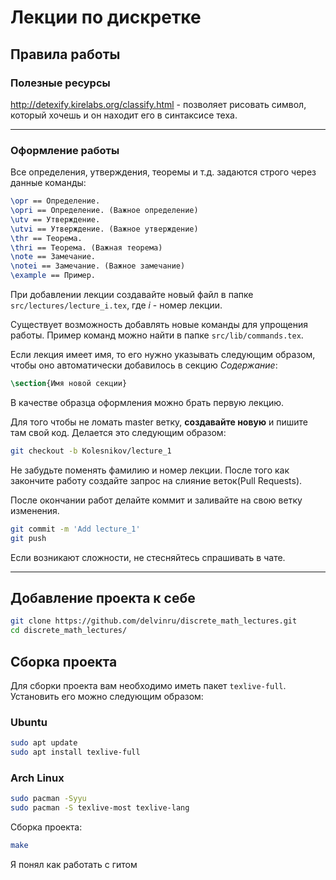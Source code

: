 # Лекции по дискретке

## Правила работы

### Полезные ресурсы
http://detexify.kirelabs.org/classify.html - позволяет рисовать символ, который хочешь и он находит его в синтаксисе теха.

---

### Оформление работы

Все определения, утверждения, теоремы и т.д. задаются строго через данные команды:
```latex
\opr == Определение.
\opri == Определение. (Важное определение)
\utv == Утверждение.
\utvi == Утверждение. (Важное утверждение)
\thr == Теорема.
\thri == Теорема. (Важная теорема)
\note == Замечание.
\notei == Замечание. (Важное замечание)
\example == Пример.
```

При добавлении лекции создавайте новый файл в папке `src/lectures/lecture_i.tex`, где $i$ - номер лекции.

Существует возможность добавлять новые команды для упрощения работы. Пример команд можно найти в папке `src/lib/commands.tex`.

Если лекция имеет имя, то его нужно указывать следующим образом, чтобы оно автоматически добавилось в секцию *Содержание*:
```latex
\section{Имя новой секции}
```

В качестве образца оформления можно брать первую лекцию.

Для того чтобы не ломать master ветку, **создавайте новую** и пишите там свой код. Делается это следующим образом:
```bash
git checkout -b Kolesnikov/lecture_1
```
Не забудьте поменять фамилию и номер лекции.
После того как закончите работу создайте запрос на слияние веток(Pull Requests).

После окончании работ делайте коммит и заливайте на свою ветку изменения.

```bash
git commit -m 'Add lecture_1'
git push
```

Если возникают сложности, не стесняйтесь спрашивать в чате.

---

## Добавление проекта к себе

```bash
git clone https://github.com/delvinru/discrete_math_lectures.git
cd discrete_math_lectures/
```

## Сборка проекта
Для сборки проекта вам необходимо иметь пакет `texlive-full`. Установить его можно следующим образом:

### Ubuntu
```bash
sudo apt update
sudo apt install texlive-full
```

### Arch Linux
```bash
sudo pacman -Syyu
sudo pacman -S texlive-most texlive-lang
```

Сборка проекта:
```bash
make
```

Я понял как работать с гитом